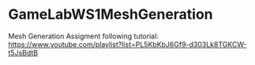 # GameLabWS1MeshGeneration
 Mesh Generation Assigment following tutorial:
 https://www.youtube.com/playlist?list=PL5KbKbJ6Gf9-d303Lk8TGKCW-t5JsBdtB
